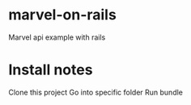 # marvel-on-rails
Marvel api example with rails

# Install notes
Clone this project
Go into specific folder
Run bundle


